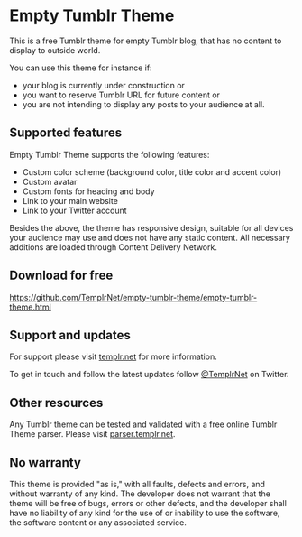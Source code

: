 # Empty Tumblr Theme

This is a free Tumblr theme for empty Tumblr blog, that has no content to display to outside world.

You can use this theme for instance if:
* your blog is currently under construction or
* you want to reserve Tumblr URL for future content or
* you are not intending to display any posts to your audience at all.

## Supported features

Empty Tumblr Theme supports the following features:
* Custom color scheme (background color, title color and accent color)
* Custom avatar
* Custom fonts for heading and body
* Link to your main website
* Link to your Twitter account

Besides the above, the theme has responsive design, suitable for all devices your audience may use and does not have any static content. All necessary additions are loaded through Content Delivery Network.

## Download for free
https://github.com/TemplrNet/empty-tumblr-theme/empty-tumblr-theme.html

## Support and updates

For support please visit [templr.net](http://templr.net) for more information.

To get in touch and follow the latest updates follow [@TemplrNet](https://twitter.com/@TemplrNet) on Twitter.

## Other resources

Any Tumblr theme can be tested and validated with a free online Tumblr Theme parser. Please visit [parser.templr.net](http://parser.templr.net).

## No warranty

This theme is provided "as is," with all faults, defects and errors, and without warranty of any kind. The developer does not warrant that the theme will be free of bugs, errors or other defects, and the developer shall have no liability of any kind for the use of or inability to use the software, the software content or any associated service.
